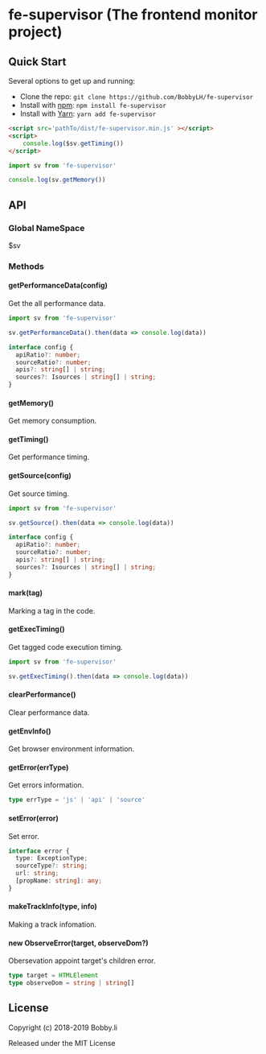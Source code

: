 # fe-supervisor (The frontend monitor project)


## Quick Start

Several options to get up and running:

* Clone the repo: `git clone https://github.com/BobbyLH/fe-supervisor`
* Install with [npm](https://www.npmjs.com/package/roarjs): `npm install fe-supervisor`
* Install with [Yarn](https://yarnpkg.com/en/package/roarjs): `yarn add fe-supervisor`


```html
<script src='pathTo/dist/fe-supervisor.min.js' ></script>
<script>
    console.log($sv.getTiming())
</script>
```

```javascript
import sv from 'fe-supervisor'

console.log(sv.getMemory())
```


## API

### Global NameSpace
$sv

### Methods
#### getPerformanceData(config)
Get the all performance data.
```javascript
import sv from 'fe-supervisor'

sv.getPerformanceData().then(data => console.log(data))
```
```typescript
interface config {
  apiRatio?: number;
  sourceRatio?: number;
  apis?: string[] | string;
  sources?: Isources | string[] | string;
}
```

#### getMemory()
Get memory consumption.

#### getTiming()
Get performance timing.

#### getSource(config)
Get source timing.
```javascript
import sv from 'fe-supervisor'

sv.getSource().then(data => console.log(data))
```
```typescript
interface config {
  apiRatio?: number;
  sourceRatio?: number;
  apis?: string[] | string;
  sources?: Isources | string[] | string;
}
```

#### mark(tag)
Marking a tag in the code.

#### getExecTiming()
Get tagged code execution timing.
```javascript
import sv from 'fe-supervisor'

sv.getExecTiming().then(data => console.log(data))
```

#### clearPerformance()
Clear performance data.

#### getEnvInfo()
Get browser environment information.

#### getError(errType)
Get errors information.
```typescript
type errType = 'js' | 'api' | 'source'
```

#### setError(error)
Set error.
```typescript
interface error {
  type: ExceptionType;
  sourceType?: string;
  url: string;
  [propName: string]: any;
}
```
#### makeTrackInfo(type, info)
Making a track infomation.

#### new ObserveError(target, observeDom?)
Obersevation appoint target's children error.
```typescript
type target = HTMLElement
type observeDom = string | string[]
```


## License

Copyright (c) 2018-2019 Bobby.li

Released under the MIT License